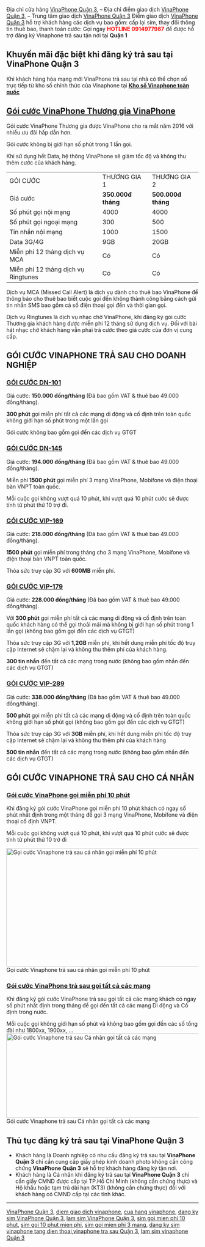 Địa chỉ cửa hàng <a href="http://www.vinaphonetphcm.net/2016/09/vinaphone-quan-3-trung-tam-vinaphone.html">VinaPhone Quận 3</a>, – Địa chỉ điểm giao dịch <a href="http://vinaphone-vnpt.com/cskh/cua-hang-diem-giao-dich-vinaphone-quan-3.html">VinaPhone Quận 3</a>, – Trung tâm giao dịch <a href="http://www.vinaphonetphcm.net/2016/09/vinaphone-quan-3-trung-tam-vinaphone.html">VinaPhone Quận 3</a>
Điểm giao dịch <a href="http://vinaphone-vnpt.com/cskh/cua-hang-diem-giao-dich-vinaphone-quan-3.html">VinaPhone Quận 3</a> hỗ trợ khách hàng các dịch vụ bao gồm: cấp lại sim, thay đổi thông tin thuê bao, thanh toán cước:
Gọi ngay <span style="color: #ff0000;"><strong>HOTLINE 0914977987</strong></span> để được hỗ trợ đăng ký Vinaphone trả sau tận nơi tại <strong>Quận 1</strong>
<h2 class="pos-title">Khuyến mãi đặc biệt khi đăng ký trả sau tại VinaPhone Quận 3</h2>
<p class="pos-title">Khi khách hàng hòa mạng mới VinaPhone trả sau tại nhà có thể chọn số trực tiếp từ kho số chính thức của Vinaphone tại <strong><a href="http://vinaphone-vnpt.com/chon-so-vinaphone">Kho số Vinaphone toàn quốc</a></strong></p>
<h2><a href="http://vinaphone-vnpt.com/vinaphone-ca-nhan/goi-cuoc-thuong-gia-moi-danh-cho-khach-hang-ca-nhan-2016.html">Gói cước VinaPhone Thương gia VinaPhone</a></h2>
Gói cước VinaPhone Thương gia được VinaPhone cho ra mắt năm 2016 với nhiều ưu đãi hấp dẫn hơn.

Gói cước không bị giới hạn số phút trong 1 lần gọi.

Khi sử dụng hết Data, hệ thông VinaPhone sẽ giảm tốc độ và không thu thêm cước của khách hàng.
<table>
<tbody>
<tr>
<td>GÓI CƯỚC</td>
<td>THƯƠNG GIA 1</td>
<td>THƯƠNG GIA 2</td>
</tr>
<tr>
<td>Giá cước</td>
<td><strong>350.000đ</strong>
<strong> tháng</strong></td>
<td><strong>500.000đ</strong>
<strong> tháng</strong></td>
</tr>
<tr>
<td>Số phút gọi nội mạng</td>
<td>4000</td>
<td>4000</td>
</tr>
<tr>
<td>Số phút gọi ngoại mạng</td>
<td>300</td>
<td>500</td>
</tr>
<tr>
<td>Tin nhắn nội mạng</td>
<td>1000</td>
<td>1500</td>
</tr>
<tr>
<td>Data 3G/4G</td>
<td>9GB</td>
<td>20GB</td>
</tr>
<tr>
<td>Miễn phí 12 tháng dịch vụ MCA</td>
<td>Có</td>
<td>Có</td>
</tr>
<tr>
<td>Miễn phí 12 tháng dịch vụ Ringtunes</td>
<td>Có</td>
<td>Có</td>
</tr>
</tbody>
</table>
Dịch vụ MCA (Missed Call Alert) là dịch vụ dành cho thuê bao VinaPhone để thông báo cho thuê bao biết cuộc gọi đến không thành công bằng cách gửi tin nhắn SMS bao gồm cả số điện thoại gọi đến và thời gian gọi.

Dịch vụ Ringtunes là dịch vụ nhạc chờ VinaPhone, khi đăng ký gói cước Thương gia khách hàng được miễn phí 12 tháng sử dụng dịch vụ. Đối với bài hát nhạc chờ khách hàng vẫn phải trả cước theo giá cước của đơn vị cung cấp.
<h2>GÓI CƯỚC VINAPHONE TRẢ SAU CHO DOANH NGHIỆP</h2>
<h3><a href="http://vinaphone-vnpt.com/vinaphone-doanh-nghiep/dn-101-goi-cuoc-vinaphone-tat-ca-cac-mang.html" target="_blank">GÓI CƯỚC DN-101</a></h3>
Giá cước: <strong>150.000 đồng/tháng</strong> (Đã bao gồm VAT &amp; thuê bao 49.000 đồng/tháng).

<strong>300 phút</strong> gọi miễn phí tất cả các mạng di động và cố định trên toàn quốc không giới hạn số phút trong một lần gọi

Gói cước không bao gồm gọi đến các dịch vụ GTGT
<h3><a href="http://vinaphone-vnpt.com/vinaphone-doanh-nghiep/dn-145-goi-cuoc-vinaphone-goi-mien-phi-10-phut-cho-doanh-nghiep.html" target="_blank">GÓI CƯỚC DN-145</a></h3>
Giá cước: <strong>194.000 đồng/tháng</strong> (Đã bao gồm VAT &amp; thuê bao 49.000 đồng/tháng).

Miễn phí<strong> 1500 phút</strong> gọi miễn phí 3 mạng VinaPhone, Mobifone và điện thoại bàn VNPT toàn quốc.

Mỗi cuộc gọi không vượt quá 10 phút, khi vượt quá 10 phút cước sẽ được tính từ phút thứ 10 trợ đi.
<h3><strong><a href="http://vinaphone-vnpt.com/vinaphone-doanh-nghiep/vip-169-goi-cuoc-vinaphone-goi-mien-phi-10-phut-cho-doanh-nghiep.html">GÓI CƯỚC VIP-169</a></strong></h3>
Giá cước: <strong>218.000 đồng/tháng</strong> (Đã bao gồm VAT &amp; thuê bao 49.000 đồng/tháng).

<strong>1500 phút</strong> gọi miễn phí trong tháng cho 3 mạng VinaPhone, Mobifone và điện thoại bàn VNPT toàn quốc.

Thỏa sức truy cập 3G với <strong>600MB</strong> miễn phí.
<h3><a href="http://vinaphone-vnpt.com/vinaphone-doanh-nghiep/vip-179-goi-cuoc-vinaphone-tra-sau-goi-tat-ca-cac-mang.html" target="_blank">GÓI CƯỚC VIP-179</a></h3>
Giá cước: <strong>228.000 đồng/tháng</strong> (Đã bao gồm VAT &amp; thuê bao 49.000 đồng/tháng).

Với<strong> 300 phút</strong> gọi miễn phí tất cả các mạng di động và cố định trên toàn quốc khách hàng có thể gọi thoải mái mà không bị giới hạn số phút trong 1 lần gọi (không bao gồm gọi đến các dịch vụ GTGT)

Thỏa sức truy cập 3G với <strong>1,2GB</strong> miễn phí, khi hết dung miễn phí tốc độ truy cập Internet sẽ chậm lại và không thu thêm phí của khách hàng.

<strong>300 tin nhắn</strong> đến tất cả các mạng trong nước (không bao gồm nhắn đến các dịch vụ GTGT)
<h3><a href="http://vinaphone-vnpt.com/vinaphone-doanh-nghiep/vip-289-goi-cuoc-vinaphone-tra-sau-goi-tat-ca-cac-mang-moi-2015.html" target="_blank">GÓI CƯỚC VIP-289</a></h3>
Giá cước: <strong>338.000 đồng/tháng</strong> (Đã bao gồm VAT &amp; thuê bao 49.000 đồng/tháng).

<strong>500 phút</strong> gọi miễn phí tất cả các mạng di động và cố định trên toàn quốc không giới hạn số phút gọi (không bao gồm gọi đến các dịch vụ GTGT)

Thỏa sức truy cập 3G với <strong>3GB</strong> miễn phí, khi hết dung miễn phí tốc độ truy cập Internet sẽ chậm lại và không thu thêm phí của khách hàng

<strong>500 tin nhắn</strong> đến tất cả các mạng trong nước (không bao gồm nhắn đến các dịch vụ GTGT)
<h2>GÓI CƯỚC VINAPHONE TRẢ SAU CHO CÁ NHÂN</h2>
<h3><strong> <a href="http://vinaphone-vnpt.com/vinaphone-doanh-nghiep/goi-cuoc-vinaphone-mien-phi-10-phut.html">Gói cước VinaPhone gọi miễn phí 10 phút</strong></a> </h3>
Khi đăng ký gói cước VinaPhone gọi miễn phí 10 phút khách có ngay số phút nhất định trong một tháng để gọi 3 mạng VinaPhone, Mobifone và điện thoại cố định VNPT.

Mỗi cuộc gọi không vượt quá 10 phút, khi vượt quá 10 phút cước sẽ được tính từ phút thứ 10 trở đi

<a href="http://vinaphone-vnpt.com/uploads/2015/06/goi-cuoc-vinaphone-ca-nhan-goi-10-phut.png"><img class="wp-image-1034 size-full" src="http://vinaphone-vnpt.com/uploads/2015/06/goi-cuoc-vinaphone-ca-nhan-goi-10-phut.png" alt="Gọi cước Vinaphone trả sau cá nhân gọi miễn phí 10 phút" width="600" height="310" /></a> Gọi cước Vinaphone trả sau cá nhân gọi miễn phí 10 phút
<h3><strong> <a href="http://vinaphone-vnpt.com/vinaphone-doanh-nghiep/vinaphone-tra-sau-goi-tat-ca-cac-mang.html">Gói cước VinaPhone trả sau gọi tất cả các mạng</a></strong></h3>
Khi đăng ký gói cước VinaPhone trả sau gọi tất cả các mạng khách có ngay số phút nhất định trong tháng để gọi đến tất cả các mạng Di động và Cố định trong nước.

Mỗi cuộc gọi không giới hạn số phút và không bao gồm gọi đến các số tổng đài như 1800xx, 1900xx, …
<a href="http://vinaphone-vnpt.com/uploads/2015/06/vinaphone-goi-tat-ca-cac-mang-ca-nhan.png"><img class="wp-image-1035 size-full" src="http://vinaphone-vnpt.com/uploads/2015/06/vinaphone-goi-tat-ca-cac-mang-ca-nhan.png" sizes="(max-width: 600px) 100vw, 600px" srcset="http://vinaphone-vnpt.com/uploads/2015/06/vinaphone-goi-tat-ca-cac-mang-ca-nhan-300x111.png 300w, http://vinaphone-vnpt.com/uploads/2015/06/vinaphone-goi-tat-ca-cac-mang-ca-nhan.png 600w" alt="Gói cước Vinaphone trả sau Cá nhân gọi tất cả các mạng" width="600" height="221" /></a> Gói cước Vinaphone trả sau Cá nhân gọi tất cả các mạng
<h2>Thủ tục đăng ký trả sau tại VinaPhone Quận 3</h2>
<ul>
 	<li>Khách hàng là Doanh nghiệp có nhu cầu đăng ký trả sau tại <strong>VinaPhone Quận 3</strong> chỉ cần cung cấp giấy phép kinh doanh photo không cần công chứng<strong> VinaPhone Quận 3</strong> sẽ hỗ trợ khách hàng đăng ký tận nơi.</li>
 	<li>Khách hàng là Cá nhân khi đăng ký trả sau tại <strong>VinaPhone Quận 3</strong> chỉ cần giấy CMND được cấp tại TP.Hồ Chí Minh (không cần chứng thực) và Hộ khẩu hoặc tạm trú dài hạn (KT3) (không cần chứng thực) đối với khách hàng có CMND cấp tại các tỉnh khác.</li>
</ul>
<hr />
<a href="http://www.vinaphonetphcm.net/2016/09/vinaphone-quan-3-trung-tam-vinaphone.html">VinaPhone Quận 3</a>, <a href="http://vinaphone-vnpt.com/cskh/cua-hang-diem-giao-dich-vinaphone-quan-3.html">diem giao dich vinaphone</a>, <a href="http://vinaphone-vnpt.com/cskh/cua-hang-diem-giao-dich-vinaphone-quan-3.html">cua hang vinaphone</a>, <a href="http://vinaphone-vnpt.com/cskh/cua-hang-diem-giao-dich-vinaphone-quan-3.html">dang ky sim VinaPhone Quận 3</a>, <a href="http://vinaphone-vnpt.com/cskh/cua-hang-diem-giao-dich-vinaphone-quan-3.html">lam sim VinaPhone Quận 3</a>, <a href="http://vinaphone-vnpt.com/cskh/cua-hang-diem-giao-dich-vinaphone-quan-3.html">sim goi mien phi 10 phut</a>, <a href="http://vinaphone-vnpt.com/cskh/cua-hang-diem-giao-dich-vinaphone-quan-3.html">sim goi 10 phut mien phi</a>, <a href="http://vinaphone-vnpt.com/cskh/cua-hang-diem-giao-dich-vinaphone-quan-3.html">sim goi mien phi 3 mang</a>, <a href="http://vinaphone-vnpt.com/cskh/cua-hang-diem-giao-dich-vinaphone-quan-3.html">dang ky sim vinaphone tang dien thoai</a>,<a href="http://vinaphone-vnpt.com/cskh/cua-hang-diem-giao-dich-vinaphone-quan-3.html">vinaphone tra sau Quận 3</a>, <a href="http://vinaphone-vnpt.com/cskh/cua-hang-diem-giao-dich-vinaphone-quan-3.html">lam sim vinaphone Quận 3</a>

